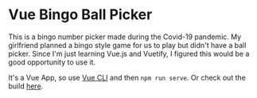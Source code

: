 # Vue Bingo Ball Picker

This is a bingo number picker made during the Covid-19 pandemic.
My girlfriend planned a bingo style game for us to play but didn't have a ball picker.
Since I'm just learning Vue.js and Vuetify, 
I figured this would be a good opportunity to use it.

It's a Vue App, so use [Vue CLI](https://cli.vuejs.org/) and then `npm run serve`. Or check out the build [here](https://ramchilla.github.io/vue-bingopicker/).